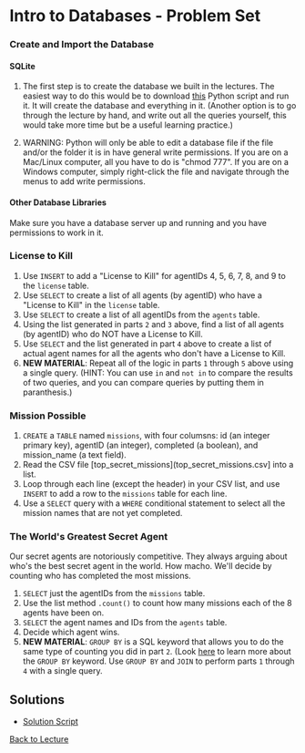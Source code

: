 # Intro to Databases - Problem Set

### Create and Import the Database

#### SQLite

1. The first step is to create the database we built in the lectures. The easiest way to do this would be to download [this](https://github.com/theJollySin/python_for_scientists/blob/master/classes/15_sqlite3/secret_agent_lecture_sqlite3.py) Python script and run it. It will create the database and everything in it. (Another option is to go through the lecture by hand, and write out all the queries yourself, this would take more time but be a useful learning practice.)

2. WARNING: Python will only be able to edit a database file if the file and/or the folder it is in have general write permissions. If you are on a Mac/Linux computer, all you have to do is "chmod 777". If you are on a Windows computer, simply right-click the file and navigate through the menus to add write permissions.

#### Other Database Libraries

Make sure you have a database server up and running and you have permissions to work in it.

### License to Kill

1. Use `INSERT` to add a "License to Kill" for agentIDs 4, 5, 6, 7, 8, and 9 to the `license` table.
2. Use `SELECT` to create a list of all agents (by agentID) who have a "License to Kill" in the `license` table.
3. Use `SELECT` to create a list of all agentIDs from the `agents` table.
4. Using the list generated in parts `2` and `3` above, find a list of all agents (by agentID) who do NOT have a License to Kill.
5. Use `SELECT` and the list generated in part `4` above to create a list of actual agent names for all the agents who don't have a License to Kill.
6. **NEW MATERIAL**: Repeat all of the logic in parts `1` through `5` above using a single query. (HINT: You can use `in` and `not in` to compare the results of two queries, and you can compare queries by putting them in paranthesis.)

### Mission Possible

1. `CREATE` a `TABLE` named `missions`, with four columsns: id (an integer primary key), agentID (an integer), completed (a boolean), and mission_name (a text field).
2. Read the CSV file [top_secret_missions](top_secret_missions.csv] into a list.
3. Loop through each line (except the header) in your CSV list, and use `INSERT` to add a row to the `missions` table for each line.
4. Use a `SELECT` query with a `WHERE` conditional statement to select all the mission names that are not yet completed.

### The World's Greatest Secret Agent

Our secret agents are notoriously competitive. They always arguing about who's the best secret agent in the world. How macho. We'll decide by counting who has completed the most missions.

1. `SELECT` just the agentIDs from the `missions` table.
2. Use the list method `.count()` to count how many missions each of the 8 agents have been on.
3. `SELECT` the agent names and IDs from the `agents` table.
4. Decide which agent wins.
5. **NEW MATERIAL**: `GROUP BY` is a SQL keyword that allows you to do the same type of counting you did in part `2`. (Look [here](http://www.tutorialspoint.com/sqlite/sqlite_group_by.htm) to learn more about the `GROUP BY` keyword. Use `GROUP BY` and `JOIN` to perform parts `1` through `4` with a single query.

## Solutions

 * [Solution Script](secret_agent_1_solutions.py)

[Back to Lecture](lecture_15.md)
